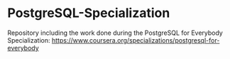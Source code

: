 # PostgreSQL-Specialization
Repository including the work done during the PostgreSQL for Everybody Specialization: https://www.coursera.org/specializations/postgresql-for-everybody
